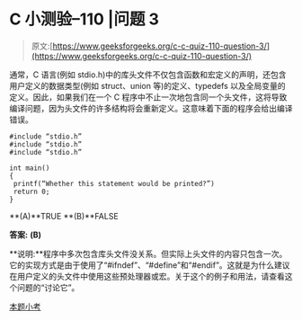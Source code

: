 # C 小测验–110 |问题 3

> 原文:[https://www.geeksforgeeks.org/c-c-quiz-110-question-3/](https://www.geeksforgeeks.org/c-c-quiz-110-question-3/)

通常，C 语言(例如 stdio.h)中的库头文件不仅包含函数和宏定义的声明，还包含用户定义的数据类型(例如 struct、union 等)的定义、typedefs 以及全局变量的定义。因此，如果我们在一个 C 程序中不止一次地包含同一个头文件，这将导致编译问题，因为头文件的许多结构将会重新定义。这意味着下面的程序会给出编译错误。

```
#include “stdio.h”
#include “stdio.h”
#include “stdio.h”

int main()
{
 printf(“Whether this statement would be printed?”)
 return 0;
}
```

**(A)**TRUE
**(B)**FALSE

**答案:** **(B)**

**说明:**程序中多次包含库头文件没关系。但实际上头文件的内容只包含一次。它的实现方式是由于使用了“#ifndef”、“#define”和“#endif”。这就是为什么建议在用户定义的头文件中使用这些预处理器或宏。关于这个的例子和用法，请查看这个问题的“讨论它”。

[本题小考](https://www.geeksforgeeks.org/c-quiz-110-gq/)
